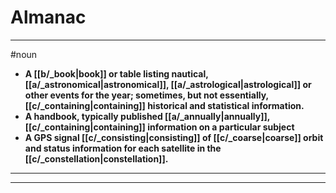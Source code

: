 # Almanac
---
#noun
- **A [[b/_book|book]] or table listing nautical, [[a/_astronomical|astronomical]], [[a/_astrological|astrological]] or other events for the year; sometimes, but not essentially, [[c/_containing|containing]] historical and statistical information.**
- **A handbook, typically published [[a/_annually|annually]], [[c/_containing|containing]] information on a particular subject**
- **A GPS signal [[c/_consisting|consisting]] of [[c/_coarse|coarse]] orbit and status information for each satellite in the [[c/_constellation|constellation]].**
---
---
